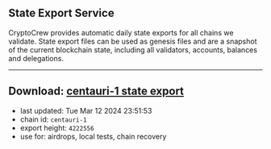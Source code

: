 ## State Export Service
CryptoCrew provides automatic daily state exports for all chains we validate. State export files can be used as genesis files and are a snapshot of the current blockchain state, including all validators, accounts, balances and delegations.

---
**Download: [centauri-1 state export](https://dl-eu2.ccvalidators.com/SERVICE/composable/centauri-1_export_4222556.json)**
---

- last updated: Tue Mar 12 2024 23:51:53
- chain id: `centauri-1`
- export height: `4222556`
- use for: airdrops, local tests, chain recovery
